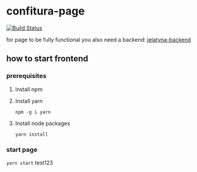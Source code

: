 # confitura-page
[![Build Status](https://travis-ci.org/Confitura/confitura-page.svg?branch=master)](https://travis-ci.org/Confitura/confitura-page)

for page to be fully functional you also need a backend: [jelatyna-backend](https://github.com/Confitura/jelatyna-backend)

## how to start frontend

### prerequisites 
1. install npm
2. Install yarn

   `npm -g i yarn`

3. Install node packages

   `yarn install`

### start page
   `yarn start`
 test123
